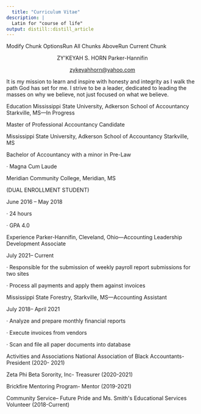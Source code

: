 ```yaml
---
  title: "Curriculum Vitae"
description: |
  Latin for "course of life"
output: distill::distill_article
---
```


Modify Chunk OptionsRun All Chunks AboveRun Current Chunk
<center>

ZY'KEYAH S. HORN
Parker-Hannifin

zykeyahhorn@yahoo.com

</center>

It is my mission to learn and inspire with honesty and integrity as I walk the path God has set for me. I strive to be a leader, dedicated to leading the masses on why we believe, not just focused on what we believe.

Education
Mississippi State University, Adkerson School of Accountancy Starkville, MS—In Progress

Master of Professional Accountancy Candidate

Mississippi State University, Adkerson School of Accountancy Starkville, MS

Bachelor of Accountancy with a minor in Pre-Law

·        Magna Cum Laude

Meridian Community College, Meridian, MS

(DUAL ENROLLMENT STUDENT)

June 2016 – May 2018

·        24 hours

·        GPA 4.0

Experience
Parker-Hannifin, Cleveland, Ohio—Accounting Leadership Development Associate

July 2021– Current

·        Responsible for the submission of weekly payroll report submissions for two sites

·        Process all payments and apply them against invoices

Mississippi State Forestry, Starkville, MS—Accounting Assistant

July 2018– April 2021

·        Analyze and prepare monthly financial reports

·        Execute invoices from vendors

·        Scan and file all paper documents into database

Activities and Associations
National Association of Black Accountants­- President (2020- 2021)

Zeta Phi Beta Sorority, Inc- Treasurer (2020-2021)

Brickfire Mentoring Program- Mentor (2019-2021)

Community Service– Future Pride and Ms. Smith's Educational Services Volunteer (2018-Current)
